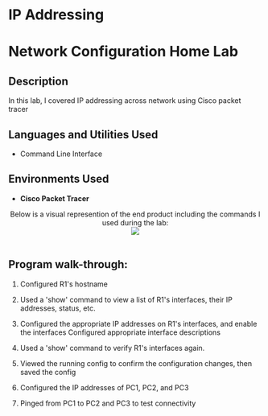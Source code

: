 # IP Addressing
<h1>Network Configuration Home Lab</h1>

<h2>Description</h2>
In this lab, I covered IP addressing across network using Cisco packet tracer
<br />


<h2>Languages and Utilities Used</h2>

- Command Line Interface</b> 

<h2>Environments Used </h2>

- <b>Cisco Packet Tracer</b> 


<p align="center">
Below is a visual represention of the end product including the commands I used during the lab: <br/>
<img src="https://i.imgur.com/np4Q3nD.png"/>
<br />
<br />
  <h2>Program walk-through:</h2>
  
1. Configured R1's hostname

2. Used a 'show' command to view a list of R1's interfaces, their IP addresses, status, etc.

3. Configured the appropriate IP addresses on R1's interfaces, and enable the interfaces
    Configured appropriate interface descriptions

4. Used a 'show' command to verify R1's interfaces again.

5. Viewed the running config to confirm the configuration changes, then saved the config

6. Configured the IP addresses of PC1, PC2, and PC3
   
7. Pinged from PC1 to PC2 and PC3 to test connectivity
